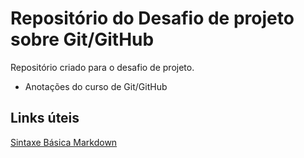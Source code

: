 # Repositório do Desafio de projeto sobre Git/GitHub
Repositório criado para o desafio de projeto.

- Anotações do curso de Git/GitHub

## Links úteis
[Sintaxe Básica Markdown](HTTPS://www.markdownguide.org/basic-syntax/)
